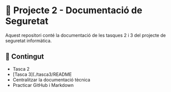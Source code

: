 # 📁 Projecte 2 - Documentació de Seguretat

Aquest repositori conté la documentació de les tasques 2 i 3 del projecte de seguretat informàtica.

## 📂 Contingut
- Tasca 2
- [Tasca 3](./tasca3/README
- Centralitzar la documentació tècnica
- Practicar GitHub i Markdown
